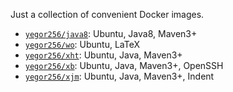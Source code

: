 Just a collection of convenient Docker images.

 * [`yegor256/java8`](https://github.com/yegor256/dockers/tree/master/java8): Ubuntu, Java8, Maven3+
 * [`yegor256/wo`](https://github.com/yegor256/dockers/tree/master/wo): Ubuntu, LaTeX
 * [`yegor256/xht`](https://github.com/yegor256/dockers/tree/master/xht): Ubuntu, Java, Maven3+
 * [`yegor256/xb`](https://github.com/yegor256/dockers/tree/master/xb): Ubuntu, Java, Maven3+, OpenSSH
 * [`yegor256/xjm`](https://github.com/yegor256/dockers/tree/master/xjm): Ubuntu, Java, Maven3+, Indent


